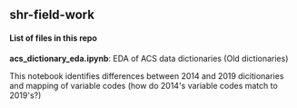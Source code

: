 ## shr-field-work
#### List of files in this repo
__acs_dictionary_eda.ipynb__: EDA of ACS data dictionaries (Old dictionaries)

This notebook identifies differences between 2014 and 2019 dicitionaries and mapping of variable codes (how do 2014's variable codes match to 2019's?) 
